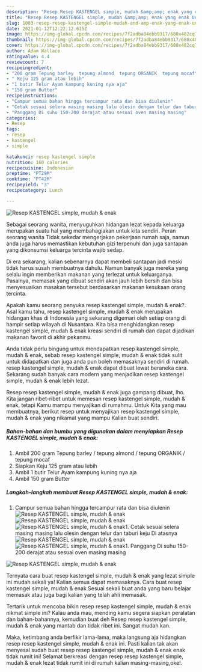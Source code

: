 ```yaml
---
description: "Resep Resep KASTENGEL simple, mudah &amp;amp; enak yang enak Untuk Jualan"
title: "Resep Resep KASTENGEL simple, mudah &amp;amp; enak yang enak Untuk Jualan"
slug: 1003-resep-resep-kastengel-simple-mudah-and-amp-enak-yang-enak-untuk-jualan
date: 2021-01-12T12:22:12.615Z
image: https://img-global.cpcdn.com/recipes/7f2adba84ebb9317/680x482cq70/resep-kastengel-simple-mudah-enak-foto-resep-utama.jpg
thumbnail: https://img-global.cpcdn.com/recipes/7f2adba84ebb9317/680x482cq70/resep-kastengel-simple-mudah-enak-foto-resep-utama.jpg
cover: https://img-global.cpcdn.com/recipes/7f2adba84ebb9317/680x482cq70/resep-kastengel-simple-mudah-enak-foto-resep-utama.jpg
author: Adam Wallace
ratingvalue: 4.4
reviewcount: 7
recipeingredient:
- "200 gram Tepung barley  tepung almond  tepung ORGANIK  tepung mocaf"
- " Keju 125 gram atau lebih"
- "1 butir Telur Ayam kampung kuning nya aja"
- "150 gram Butter"
recipeinstructions:
- "Campur semua bahan hingga tercampur rata dan bisa diulenin"
- "Cetak sesuai selera masing masing lalu olesin dengan telur dan taburi keju Di atasnya"
- "Panggang Di suhu 150-200 derajat atau sesuai oven masing masing"
categories:
- Resep
tags:
- resep
- kastengel
- simple

katakunci: resep kastengel simple 
nutrition: 160 calories
recipecuisine: Indonesian
preptime: "PT29M"
cooktime: "PT42M"
recipeyield: "3"
recipecategory: Lunch

---
```



![Resep KASTENGEL simple, mudah &amp; enak](https://img-global.cpcdn.com/recipes/7f2adba84ebb9317/680x482cq70/resep-kastengel-simple-mudah-enak-foto-resep-utama.jpg)

Sebagai seorang wanita, menyuguhkan hidangan lezat kepada keluarga merupakan suatu hal yang membahagiakan untuk kita sendiri. Peran seorang  wanita Tidak sekedar mengerjakan pekerjaan rumah saja, namun anda juga harus memastikan kebutuhan gizi terpenuhi dan juga santapan yang dikonsumsi keluarga tercinta wajib sedap.

Di era  sekarang, kalian sebenarnya dapat membeli santapan jadi meski tidak harus susah membuatnya dahulu. Namun banyak juga mereka yang selalu ingin memberikan makanan yang terlezat untuk keluarganya. Pasalnya, memasak yang dibuat sendiri akan jauh lebih bersih dan bisa menyesuaikan masakan tersebut berdasarkan makanan kesukaan orang tercinta. 



Apakah kamu seorang penyuka resep kastengel simple, mudah &amp; enak?. Asal kamu tahu, resep kastengel simple, mudah &amp; enak merupakan hidangan khas di Indonesia yang sekarang digemari oleh setiap orang di hampir setiap wilayah di Nusantara. Kita bisa menghidangkan resep kastengel simple, mudah &amp; enak kreasi sendiri di rumah dan dapat dijadikan makanan favorit di akhir pekanmu.

Anda tidak perlu bingung untuk mendapatkan resep kastengel simple, mudah &amp; enak, sebab resep kastengel simple, mudah &amp; enak tidak sulit untuk didapatkan dan juga anda pun boleh memasaknya sendiri di rumah. resep kastengel simple, mudah &amp; enak dapat dibuat lewat beraneka cara. Sekarang sudah banyak cara modern yang menjadikan resep kastengel simple, mudah &amp; enak lebih lezat.

Resep resep kastengel simple, mudah &amp; enak juga gampang dibuat, lho. Kita jangan ribet-ribet untuk memesan resep kastengel simple, mudah &amp; enak, tetapi Kamu mampu menyajikan di rumahmu. Untuk Kita yang mau membuatnya, berikut resep untuk menyajikan resep kastengel simple, mudah &amp; enak yang nikamat yang mampu Kalian buat sendiri.

<!--inarticleads1-->

##### Bahan-bahan dan bumbu yang digunakan dalam menyiapkan Resep KASTENGEL simple, mudah &amp; enak:

1. Ambil 200 gram Tepung barley / tepung almond / tepung ORGANIK / tepung mocaf
1. Siapkan  Keju 125 gram atau lebih
1. Ambil 1 butir Telur Ayam kampung kuning nya aja
1. Ambil 150 gram Butter




<!--inarticleads2-->

##### Langkah-langkah membuat Resep KASTENGEL simple, mudah &amp; enak:

1. Campur semua bahan hingga tercampur rata dan bisa diulenin
<img src="//assets-global.cpcdn.com/assets/icons/button_play-2c75c40dde080a61004c1f40b05d8f140eaff45d7e9e6481dc71c63d2e7c4909.png" alt="Resep KASTENGEL simple, mudah &amp; enak"><img src="//assets-global.cpcdn.com/assets/icons/button_play-2c75c40dde080a61004c1f40b05d8f140eaff45d7e9e6481dc71c63d2e7c4909.png" alt="Resep KASTENGEL simple, mudah &amp; enak"><img src="//assets-global.cpcdn.com/assets/icons/button_play-2c75c40dde080a61004c1f40b05d8f140eaff45d7e9e6481dc71c63d2e7c4909.png" alt="Resep KASTENGEL simple, mudah &amp; enak">1. Cetak sesuai selera masing masing lalu olesin dengan telur dan taburi keju Di atasnya
<img src="//assets-global.cpcdn.com/assets/icons/button_play-2c75c40dde080a61004c1f40b05d8f140eaff45d7e9e6481dc71c63d2e7c4909.png" alt="Resep KASTENGEL simple, mudah &amp; enak"><img src="//assets-global.cpcdn.com/assets/icons/button_play-2c75c40dde080a61004c1f40b05d8f140eaff45d7e9e6481dc71c63d2e7c4909.png" alt="Resep KASTENGEL simple, mudah &amp; enak">1. Panggang Di suhu 150-200 derajat atau sesuai oven masing masing
<img src="//assets-global.cpcdn.com/assets/icons/button_play-2c75c40dde080a61004c1f40b05d8f140eaff45d7e9e6481dc71c63d2e7c4909.png" alt="Resep KASTENGEL simple, mudah &amp; enak">



Ternyata cara buat resep kastengel simple, mudah &amp; enak yang lezat simple ini mudah sekali ya! Kalian semua dapat memasaknya. Cara buat resep kastengel simple, mudah &amp; enak Sesuai sekali buat anda yang baru belajar memasak atau juga bagi kalian yang telah ahli memasak.

Tertarik untuk mencoba bikin resep resep kastengel simple, mudah &amp; enak nikmat simple ini? Kalau anda mau, mending kamu segera siapkan peralatan dan bahan-bahannya, kemudian buat deh Resep resep kastengel simple, mudah &amp; enak yang mantab dan tidak ribet ini. Sangat mudah kan. 

Maka, ketimbang anda berfikir lama-lama, maka langsung aja hidangkan resep resep kastengel simple, mudah &amp; enak ini. Pasti kalian tak akan menyesal sudah buat resep resep kastengel simple, mudah &amp; enak enak tidak rumit ini! Selamat berkreasi dengan resep resep kastengel simple, mudah &amp; enak lezat tidak rumit ini di rumah kalian masing-masing,oke!.

